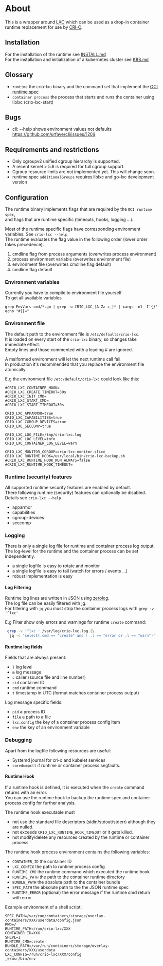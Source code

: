 # About

This is a wrapper around [LXC](https://github.com/lxc/lxc) which can be used as
a drop-in container runtime replacement for use by
[CRI-O](https://github.com/kubernetes-sigs/cri-o).

## Installation 

For the installation of the runtime see [INSTALL.md](INSTALL.md)</br>
For the installation and initialization of a kubernetes cluster see [K8S.md](K8S.md)

## Glossary

* `runtime` the crio-lxc binary and the command set that implement the [OCI runtime spec](https://github.com/opencontainers/runtime-spec/releases/download/v1.0.2/oci-runtime-spec-v1.0.2.html)
* `container process`  the process that starts and runs the container using liblxc (crio-lxc-start)

## Bugs

* cli: --help shows environment values not defaults https://github.com/urfave/cli/issues/1206

## Requirements and restrictions

* Only cgroupv2 unified cgroup hierarchy is supported.
* A recent kernel > 5.8 is required for full cgroup support.
* Cgroup resource limits are not implemented yet. This will change soon.
* runtime spec `additionalGroups` requires liblxc and go-lxc development version

## Configuration

The runtime binary implements flags that are required by the `OCI runtime spec`,</br>
and flags that are runtime specific (timeouts, hooks, logging ...).

Most of the runtime specific flags have corresponding environment variables. See `crio-lxc --help`.</br>
The runtime evaluates the flag value in the following order (lower order takes precedence).

1. cmdline flag from process arguments (overwrites process environment)
2. process environment variable (overwrites environment file)
3. environment file (overwrites cmdline flag default)
4. cmdline flag default

### Environment variables

Currently you have to compile to environment file yourself.</br>
To get all available variables 

```
grep EnvVars cmd/*.go | grep -o CRIO_LXC_[A-Za-z_]* | xargs -n1 -I'{}' echo "#{}="
```

###  Environment file

The default path to the environment file is `/etc/defaults/crio-lxc`.</br>
It is loaded on every start of the `crio-lxc` binary, so changes take immediate effect.</br>
Empty lines and those commented with a leading *#* are ignored.</br>

A malformed environment will let the next runtime call fail.</br>
In production it's recommended that you replace the environment file atomically.</br>

E.g the environment file `/etc/default/crio-lxc` could look like this:

```
#CRIO_LXC_CONTAINER_HOOK=
#CRIO_LXC_CREATE_TIMEOUT=30s
#CRIO_LXC_INIT_CMD=
#CRIO_LXC_START_CMD=
#CRIO_LXC_START_TIMEOUT=30s

CRIO_LXC_APPARMOR=true
CRIO_LXC_CAPABILITIES=true
CRIO_LXC_CGROUP_DEVICES=true
CRIO_LXC_SECCOMP=true

CRIO_LXC_LOG_FILE=/tmp/crio-lxc.log
CRIO_LXC_LOG_LEVEL=info
CRIO_LXC_CONTAINER_LOG_LEVEL=warn

CRIO_LXC_MONITOR_CGROUP=crio-lxc-monitor.slice
CRIO_LXC_RUNTIME_HOOK=/usr/local/bin/crio-lxc-backup.sh
#CRIO_LXC_RUNTIME_HOOK_RUN_ALWAYS=false
#CRIO_LXC_RUNTIME_HOOK_TIMEOUT=
```

### Runtime (security) features

All supported runtime security features are enabled by default.</br>
There following runtime (security) features can optionally be disabled.</br>
Details see `crio-lxc --help`

* apparmor
* capabilities
* cgroup-devices
* seccomp

### Logging

There is only a single log file for runtime and container process log output.</br>
The log-level for the runtime and the container process can be set independently.

* a single logfile is easy to rotate and monitor
* a single logfile is easy to tail (watch for errors / events ...)
* robust implementation is easy

#### Log Filtering

Runtime log lines are written in JSON using [zerolog](https://github.com/rs/zerolog).</br>
The log file can be easily filtered with [jq](https://stedolan.github.io/jq/).</br>
For filtering with  `jq` you must strip the container process logs with `grep -v '^lxc'`</br>

E.g Filter show only errors and warnings for runtime `create` command:

```sh
 grep -v '^lxc ' /var/log/crio-lxc.log |\
  jq -c 'select(.cmd == "create" and ( .l == "error or .l == "warn")'
```

#### Runtime log fields

Fields that are always present:

* `l` log level
* `m` log message
* `c` caller (source file and line number)
* `cid` container ID
* `cmd` runtime command
* `t` timestamp in UTC (format matches container process output)


Log message specific fields:

* `pid` a process ID
* `file` a path to a file
* `lxc.config` the key of a container process config item 
* `env` the key of an environment variable


### Debugging

Apart from the logfile following resources are useful:

* Systemd journal for cri-o and kubelet services 
* `coredumpctl` if runtime or container process segfaults. 

#### Runtime Hook

If a runtime hook is defined, it is executed when the `create` command returns with an error.</br>
You can use the runtime hook to backup the runtime spec and container process config for further analysis.</br>

The runtime hook executable must 

* not use the standard file descriptors (stdin/stdout/stderr) although they are nulled.
* not exceeds `CRIO_LXC_RUNTIME_HOOK_TIMEOUT` or it gets killed.
* not modify/delete any resources created by the runtime or container process

The runtime hook process environment contains the following variables:

* `CONTAINER_ID` the container ID
* `LXC_CONFIG` the path to runtime process config
* `RUNTIME_CMD` the runtime command which executed the runtime hook
* `RUNTIME_PATH` the path to the container runtime directory
* `BUNDLE_PATH` the absolute path to the container bundle
* `SPEC_PATH` the absolute path to the the JSON runtime spec
* `RUNTIME_ERROR` (optional) the error message if the runtime cmd return with error

Example environment of a shell script:

```
SPEC_PATH=/var/run/containers/storage/overlay-containers/XXX/userdata/config.json
PWD=/
RUNTIME_PATH=/run/crio-lxc/XXX
CONTAINER_ID=XXX
SHLVL=1
RUNTIME_CMD=create
BUNDLE_PATH=/var/run/containers/storage/overlay-containers/XXX/userdata
LXC_CONFIG=/run/crio-lxc/XXX/config
_=/usr/bin/env
```
